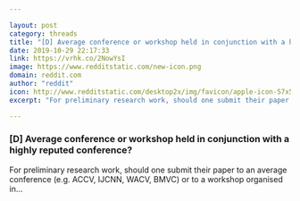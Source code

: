 ```yaml
---

layout: post
category: threads
title: "[D] Average conference or workshop held in conjunction with a highly reputed conference?"
date: 2019-10-29 22:17:33
link: https://vrhk.co/2NowYsI
image: https://www.redditstatic.com/new-icon.png
domain: reddit.com
author: "reddit"
icon: http://www.redditstatic.com/desktop2x/img/favicon/apple-icon-57x57.png
excerpt: "For preliminary research work, should one submit their paper to an average conference (e.g. ACCV, IJCNN, WACV, BMVC) or to a workshop organised in..."

---
```


### [D] Average conference or workshop held in conjunction with a highly reputed conference?

For preliminary research work, should one submit their paper to an average conference (e.g. ACCV, IJCNN, WACV, BMVC) or to a workshop organised in...